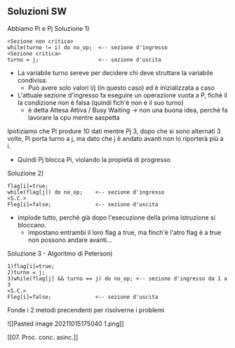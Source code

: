 ## Soluzioni SW
 Abbiamo Pi e Pj
 Soluzione 1) 
```
<Sezione non critica>
while(turno != i) do no_op;  <-- sezione d'ingresso
<Sezione critica>
turno = j;                   <-- sezione d'uscita

```
- La variabile turno sereve per decidere chi deve struttare la variabile condivisa:
   -  Può avere solo valori i/j (in questo caso) ed è inizializzata a caso
 -   L'attuale sezione d'ingresso fa eseguire un operazione vuota a P, fichè il la condizione non è falsa (quindi fich'è non è il suo turno)
 		- è detta Attesa Attiva / Busy Waiting -> non una buona idea, perchè fa lavorare la cpu mentre aaspetta   

Ipotiziamo che Pi produre 10 dati mentre Pj 3, dopo che si sono alternati 3 volte, Pi porta turno  a j, ma dato che j è andato avanti non lo riporterà più a i.
 - Quindi Pj blocca Pi, violando la propietà di progresso

Soluzione 2)
```
flag[i]=true;
while(flag[j]) do no_op;	<-- sezione d'ingresso
<S.C.>
Fleg[i]=false;				<-- sezione d'uscita
```

- implode tutto, perchè già dopo l'esecuzione della prima istruzione si bloccano.
	- impostano entrambi il loro flag a true, ma finch'è l'atro flag è a true non possono andare avanti... 


Soluzione 3 - Algoritmo di Peterson)
```
1)flag[i]=true;
2)turno = j;
3)while(flag[j] && turno == j) do no_op; <-- sezione d'ingresso da 1 a 3
<S.C.>
Fleg[i]=false;				<-- sezione d'uscita
```

Fonde i 2 metodi precendenti per risolverne i problemi

![[Pasted image 20211015175040 1.png]]

[[07. Proc. conc. asinc.]]